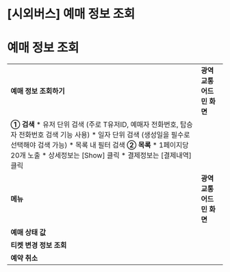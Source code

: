 # [시외버스] 예매 정보 조회

**예매 정보 조회**
============

|  |  |
| --- | --- |
| **예매 정보 조회하기** | **광역교통 어드민 화면** |
| **① 검색**   * 유저 단위 검색 (주로 T유저ID, 예매자 전화번호, 탑승자 전화번호 검색 기능 사용) * 일자 단위 검색 (생성일을 필수로 선택해야 검색 가능) * 목록 내 필터 검색   **② 목록**   * 1페이지당 20개 노출 * 상세정보는 [Show] 클릭 * 결제정보는 [결제내역] 클릭 |  |
| **메뉴** | **광역교통 어드민 화면** |
| **예매 상태 값** |  |
| **티켓 변경 정보 조회** |  |
| **예약 취소** |  |